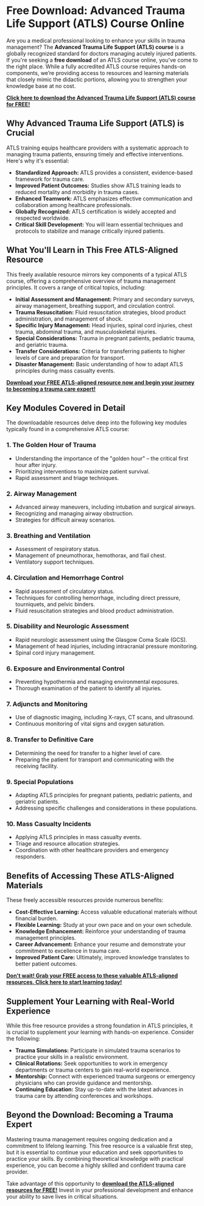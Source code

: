 # Free Download: Advanced Trauma Life Support (ATLS) Course Online

Are you a medical professional looking to enhance your skills in trauma management? The **Advanced Trauma Life Support (ATLS) course** is a globally recognized standard for doctors managing acutely injured patients. If you're seeking a **free download** of an ATLS course online, you've come to the right place. While a fully accredited ATLS course requires hands-on components, we’re providing access to resources and learning materials that closely mimic the didactic portions, allowing you to strengthen your knowledge base at no cost.

[**Click here to download the Advanced Trauma Life Support (ATLS) course for FREE!**](https://udemywork.com/advanced-trauma-life-support-course-online)

## Why Advanced Trauma Life Support (ATLS) is Crucial

ATLS training equips healthcare providers with a systematic approach to managing trauma patients, ensuring timely and effective interventions. Here's why it's essential:

*   **Standardized Approach:** ATLS provides a consistent, evidence-based framework for trauma care.
*   **Improved Patient Outcomes:** Studies show ATLS training leads to reduced mortality and morbidity in trauma cases.
*   **Enhanced Teamwork:** ATLS emphasizes effective communication and collaboration among healthcare professionals.
*   **Globally Recognized:** ATLS certification is widely accepted and respected worldwide.
*   **Critical Skill Development:** You will learn essential techniques and protocols to stabilize and manage critically injured patients.

## What You'll Learn in This Free ATLS-Aligned Resource

This freely available resource mirrors key components of a typical ATLS course, offering a comprehensive overview of trauma management principles. It covers a range of critical topics, including:

*   **Initial Assessment and Management:** Primary and secondary surveys, airway management, breathing support, and circulation control.
*   **Trauma Resuscitation:** Fluid resuscitation strategies, blood product administration, and management of shock.
*   **Specific Injury Management:** Head injuries, spinal cord injuries, chest trauma, abdominal trauma, and musculoskeletal injuries.
*   **Special Considerations:** Trauma in pregnant patients, pediatric trauma, and geriatric trauma.
*   **Transfer Considerations:** Criteria for transferring patients to higher levels of care and preparation for transport.
*   **Disaster Management:** Basic understanding of how to adapt ATLS principles during mass casualty events.

[**Download your FREE ATLS-aligned resource now and begin your journey to becoming a trauma care expert!**](https://udemywork.com/advanced-trauma-life-support-course-online)

## Key Modules Covered in Detail

The downloadable resources delve deep into the following key modules typically found in a comprehensive ATLS course:

### 1. The Golden Hour of Trauma

*   Understanding the importance of the "golden hour" – the critical first hour after injury.
*   Prioritizing interventions to maximize patient survival.
*   Rapid assessment and triage techniques.

### 2. Airway Management

*   Advanced airway maneuvers, including intubation and surgical airways.
*   Recognizing and managing airway obstruction.
*   Strategies for difficult airway scenarios.

### 3. Breathing and Ventilation

*   Assessment of respiratory status.
*   Management of pneumothorax, hemothorax, and flail chest.
*   Ventilatory support techniques.

### 4. Circulation and Hemorrhage Control

*   Rapid assessment of circulatory status.
*   Techniques for controlling hemorrhage, including direct pressure, tourniquets, and pelvic binders.
*   Fluid resuscitation strategies and blood product administration.

### 5. Disability and Neurologic Assessment

*   Rapid neurologic assessment using the Glasgow Coma Scale (GCS).
*   Management of head injuries, including intracranial pressure monitoring.
*   Spinal cord injury management.

### 6. Exposure and Environmental Control

*   Preventing hypothermia and managing environmental exposures.
*   Thorough examination of the patient to identify all injuries.

### 7. Adjuncts and Monitoring

*   Use of diagnostic imaging, including X-rays, CT scans, and ultrasound.
*   Continuous monitoring of vital signs and oxygen saturation.

### 8. Transfer to Definitive Care

*   Determining the need for transfer to a higher level of care.
*   Preparing the patient for transport and communicating with the receiving facility.

### 9. Special Populations

*   Adapting ATLS principles for pregnant patients, pediatric patients, and geriatric patients.
*   Addressing specific challenges and considerations in these populations.

### 10. Mass Casualty Incidents

*   Applying ATLS principles in mass casualty events.
*   Triage and resource allocation strategies.
*   Coordination with other healthcare providers and emergency responders.

## Benefits of Accessing These ATLS-Aligned Materials

These freely accessible resources provide numerous benefits:

*   **Cost-Effective Learning:** Access valuable educational materials without financial burden.
*   **Flexible Learning:** Study at your own pace and on your own schedule.
*   **Knowledge Enhancement:** Reinforce your understanding of trauma management principles.
*   **Career Advancement:** Enhance your resume and demonstrate your commitment to excellence in trauma care.
*   **Improved Patient Care:** Ultimately, improved knowledge translates to better patient outcomes.

[**Don't wait! Grab your FREE access to these valuable ATLS-aligned resources. Click here to start learning today!**](https://udemywork.com/advanced-trauma-life-support-course-online)

## Supplement Your Learning with Real-World Experience

While this free resource provides a strong foundation in ATLS principles, it is crucial to supplement your learning with hands-on experience. Consider the following:

*   **Trauma Simulations:** Participate in simulated trauma scenarios to practice your skills in a realistic environment.
*   **Clinical Rotations:** Seek opportunities to work in emergency departments or trauma centers to gain real-world experience.
*   **Mentorship:** Connect with experienced trauma surgeons or emergency physicians who can provide guidance and mentorship.
*   **Continuing Education:** Stay up-to-date with the latest advances in trauma care by attending conferences and workshops.

## Beyond the Download: Becoming a Trauma Expert

Mastering trauma management requires ongoing dedication and a commitment to lifelong learning. This free resource is a valuable first step, but it is essential to continue your education and seek opportunities to practice your skills. By combining theoretical knowledge with practical experience, you can become a highly skilled and confident trauma care provider.

Take advantage of this opportunity to **[download the ATLS-aligned resources for FREE!](https://udemywork.com/advanced-trauma-life-support-course-online)** Invest in your professional development and enhance your ability to save lives in critical situations.
